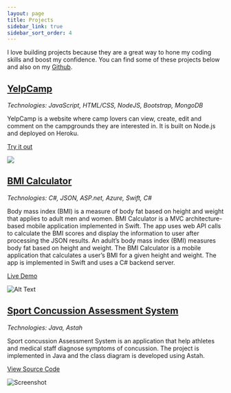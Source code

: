 ```yaml
---
layout: page
title: Projects 
sidebar_link: true
sidebar_sort_order: 4
---
```


I love building projects because they are a great way to hone my coding skills and boost my confidence. You can find some of these projects below and also on my <a href="https://github.com/peggiezx">Github</a>.

## <a href="https://xun-zhong-yelpcamp.herokuapp.com/">YelpCamp</a>
_Technologies: JavaScript, HTML/CSS, NodeJS, Bootstrap, MongoDB_

YelpCamp is a website where camp lovers can view, create, edit and comment on the campgrounds they are interested in. It is built on Node.js and deployed on Heroku.

<a href="https://xun-zhong-yelpcamp.herokuapp.com/">Try it out</a>

<a href="https://xun-zhong-yelpcamp.herokuapp.com/"><img src="https://res.cloudinary.com/peggiexplode/image/upload/v1631739772/YelpCamp/github_img_ukprqp.png"></a>

## <a href="https://github.com/peggiezx/BMI_Calculator">BMI Calculator</a>
_Technologies: C#, JSON, ASP.net, Azure, Swift, C#_

Body mass index (BMI) is a measure of body fat based on height and weight that applies to adult men and women. BMI Calculator is a MVC architecture-based mobile application implemented in Swift. The app uses web API calls to calculate the BMI scores and display the information to user after processing the JSON results. 
An adult’s body mass index (BMI) measures body fat based on height and weight. The BMI Calculator is a mobile application that calculates a user’s BMI for a given height and weight. The app is implemented in Swift and uses a C# backend server.

<a href="https://github.com/peggiezx/BMI_Calculator">Live Demo</a>

![Alt Text](https://j.gifs.com/Og8GOB.gif)

##  <a href="https://github.com/peggiezx/Sport_Concussion_Assessment_System">Sport Concussion Assessment System</a>
_Technologies: Java, Astah_

Sport concussion Assessment System is an application that help athletes and medical staff diagnose symptoms of concussion. The project is implemented in Java and the class diagram is developed using Astah.

<a href="https://github.com/peggiezx/Sport_Concussion_Assessment_System">View Source Code</a>

![Screenshot](https://res.cloudinary.com/peggiexplode/image/upload/v1631907525/YelpCamp/Screen_Shot_2021-09-17_at_3.35.47_PM_t1ircm.png)

